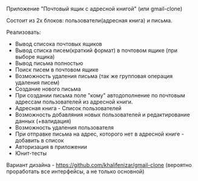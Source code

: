 Приложение "Почтовый ящик с адресной книгой" (или gmail-clone)

Состоит из 2х блоков: пользователи(адресная книга) и письма.

Реализовать:

- Вывод списока почтовых ящиков
- Вывод списка писем(краткий формат) в почтовом ящике (при выборе ящика)
- Вывод письма полностью
- Поиск писем в почтовом ящике
- Возможность удаления письма (так же групповая операция удаления писем)
- Создание нового письма
- При создании письма поле "кому" автодополнение по почтовым адрессам пользователей из адресной книги.
- Адресная книга - Список пользователей
- Возможность добавляния новых пользователей и редактирование данных (+валидация)
- Возможность удаления пользователя
- При отправке письма на адрес, которого нет в адресной книге - добавить в список
- Авторизация в приложении
- Юнит-тесты


Вариант дизайна - https://github.com/khalifenizar/gmail-clone (вероятно проработать все интерфейсы, а не только основной)